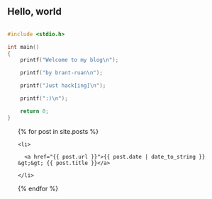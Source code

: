 ## Hello, world

```c

#include <stdio.h>

int main()
{
	printf("Welcome to my blog\n");

	printf("by brant-ruan\n");

	printf("Just hack[ing]\n");

	printf(":)\n");

	return 0;
}
```

<ul>

  {% for post in site.posts %}

    <li>

      <a href="{{ post.url }}">{{ post.date | date_to_string }} &gt;&gt; {{ post.title }}</a>

    </li>

  {% endfor %}

</ul>